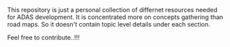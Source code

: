 This repository is just a personal collection of differnet resources needed for ADAS development.
It is concentrated more on concepts gathering than road maps. So it doesn't contain topic level details under each section.

Feel free to contribute..!!!

